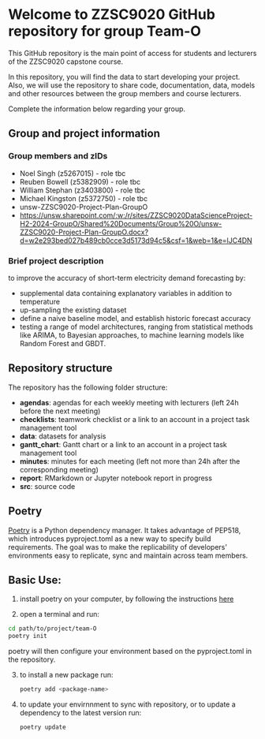 # Welcome to ZZSC9020 GitHub repository for group Team-O

This GitHub repository is the main point of access for students and lecturers of the ZZSC9020 capstone course. 

In this repository, you will find the data to start developing your project. Also, we will use the repository to share code, documentation, data, models and other resources between the group members and course lecturers.

Complete the information below regarding your group.

## Group and project information

### Group members and zIDs
- Noel Singh (z5267015) - role tbc
- Reuben Bowell (z5382909) - role tbc
- William Stephan (z3403800) - role tbc
- Michael Kingston (z5372750) - role tbc
- unsw-ZZSC9020-Project-Plan-GroupO
- https://unsw.sharepoint.com/:w:/r/sites/ZZSC9020DataScienceProject-H2-2024-GroupO/Shared%20Documents/Group%20O/unsw-ZZSC9020-Project-Plan-GroupO.docx?d=w2e293bed027b489cb0cce3d5173d94c5&csf=1&web=1&e=lJC4DN

### Brief project description
to improve the accuracy of short-term electricity demand forecasting by:
- supplemental data containing explanatory variables in addition to temperature
- up-sampling the existing dataset
- define a naive baseline model, and establish historic forecast accuracy
- testing a range of model architectures, ranging from statistical methods 
  like ARIMA, to Bayesian approaches, to machine learning models like 
  Random Forest and GBDT.

## Repository structure
The repository has the following folder structure:
- **agendas**: agendas for each weekly meeting with lecturers (left 24h before the next meeting)
- **checklists**: teamwork checklist or a link to an account in a project task management tool
- **data**: datasets for analysis
- **gantt_chart**: Gantt chart or a link to an account in a project task management tool
- **minutes**: minutes for each meeting (left not more than 24h after the corresponding meeting)
- **report**: RMarkdown or Jupyter notebook report in progress
- **src**: source code


## Poetry
[Poetry](https://python-poetry.org/docs/) is a Python dependency manager. 
It takes advantage of PEP518, which introduces pyproject.toml as a new way to 
specify build requirements. The goal was to make the replicability of 
developers' environments easy to replicate, sync and maintain across team 
members.

## Basic Use:
1. install poetry on your computer, by following the instructions [here](https://github.com/python-poetry/install.python-poetry.org)

2. open a terminal and run:
  ```bash
  cd path/to/project/team-O
  poetry init
  ```
  poetry will then configure your environment based on the pyproject.toml in 
  the repository.

3. to install a new package run:
   ```bash
   poetry add <package-name>
   ```
   
4. to update your envirnnment to sync with repository, or to update a 
   dependency to the latest version run:

   ```bash
   poetry update
   ```


